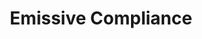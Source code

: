 ---
layout: post
title: Emissive Compliance
permalink: /addons/compliance32x/Emissive%20Compliance
comments: true
comments-id: EmissiveCompliance
header-img: compliance32x/addons/Emissive Compliance.jpg
optifine: true

long_text: Adds emissive textures that glow in the dark. Needs optifine and make sure emissive textures are enabled in video settings> Quality.

authors:
  - CLtheman1

download:
  - 1.17:
    - https://github.com/Compliance-Addons/Addons/raw/master/32x/Emissive%20Compliance/Emissive_Compliance_32x.zip
---